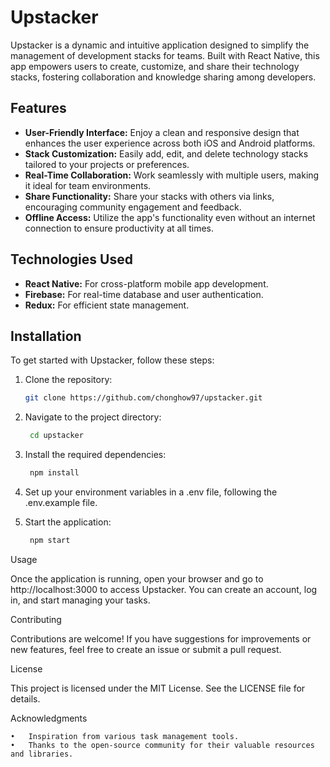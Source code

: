 # Upstacker

Upstacker is a dynamic and intuitive application designed to simplify the management of development stacks for teams. Built with React Native, this app empowers users to create, customize, and share their technology stacks, fostering collaboration and knowledge sharing among developers.

## Features

- **User-Friendly Interface:** Enjoy a clean and responsive design that enhances the user experience across both iOS and Android platforms.
- **Stack Customization:** Easily add, edit, and delete technology stacks tailored to your projects or preferences.
- **Real-Time Collaboration:** Work seamlessly with multiple users, making it ideal for team environments.
- **Share Functionality:** Share your stacks with others via links, encouraging community engagement and feedback.
- **Offline Access:** Utilize the app's functionality even without an internet connection to ensure productivity at all times.

## Technologies Used

- **React Native:** For cross-platform mobile app development.
- **Firebase:** For real-time database and user authentication.
- **Redux:** For efficient state management.

## Installation

To get started with Upstacker, follow these steps:

1. Clone the repository:
   ```bash
   git clone https://github.com/chonghow97/upstacker.git
   ```
2. Navigate to the project directory:
   ```bash
    cd upstacker
   ```
3. Install the required dependencies:

   ```bash
    npm install
   ```

4. Set up your environment variables in a .env file, following the .env.example file.

5. Start the application:
   ```bash
    npm start
   ```

Usage

Once the application is running, open your browser and go to http://localhost:3000 to access Upstacker. You can create an account, log in, and start managing your tasks.

Contributing

Contributions are welcome! If you have suggestions for improvements or new features, feel free to create an issue or submit a pull request.

License

This project is licensed under the MIT License. See the LICENSE file for details.

Acknowledgments

    •	Inspiration from various task management tools.
    •	Thanks to the open-source community for their valuable resources and libraries.
